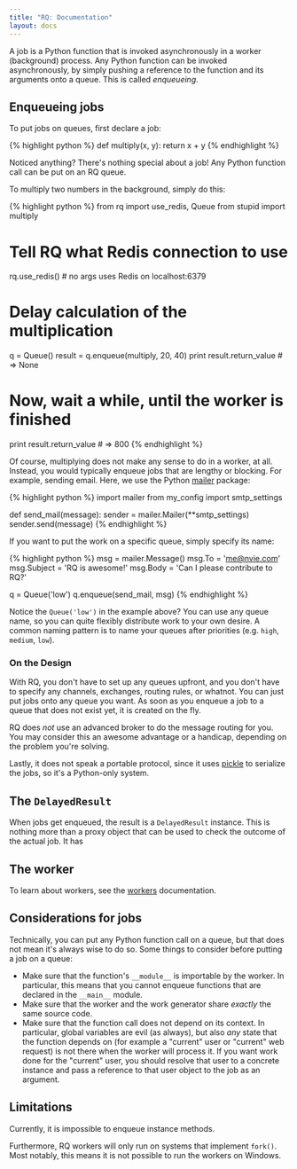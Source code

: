 ```yaml
---
title: "RQ: Documentation"
layout: docs
---
```


A job is a Python function that is invoked asynchronously in a worker
(background) process.  Any Python function can be invoked asynchronously, by
simply pushing a reference to the function and its arguments onto a queue.
This is called _enqueueing_.


## Enqueueing jobs

To put jobs on queues, first declare a job:

{% highlight python %}
def multiply(x, y):
    return x + y
{% endhighlight %}

Noticed anything?  There's nothing special about a job!  Any Python function
call can be put on an RQ queue.

To multiply two numbers in the background, simply do this:

{% highlight python %}
from rq import use_redis, Queue
from stupid import multiply

# Tell RQ what Redis connection to use
rq.use_redis()  # no args uses Redis on localhost:6379

# Delay calculation of the multiplication
q = Queue()
result = q.enqueue(multiply, 20, 40)
print result.return_value   # => None

# Now, wait a while, until the worker is finished
print result.return_value   # => 800
{% endhighlight %}

Of course, multiplying does not make any sense to do in a worker, at all.
Instead, you would typically enqueue jobs that are lengthy or blocking.  For
example, sending email.  Here, we use the Python [mailer][m] package:

{% highlight python %}
import mailer
from my_config import smtp_settings

def send_mail(message):
    sender = mailer.Mailer(**smtp_settings)
    sender.send(message)
{% endhighlight %}

If you want to put the work on a specific queue, simply specify its name:

{% highlight python %}
msg = mailer.Message()
msg.To = 'me@nvie.com'
msg.Subject = 'RQ is awesome!'
msg.Body = 'Can I please contribute to RQ?'

q = Queue('low')
q.enqueue(send_mail, msg)
{% endhighlight %}

Notice the `Queue('low')` in the example above?  You can use any queue name, so
you can quite flexibly distribute work to your own desire.  A common naming
pattern is to name your queues after priorities (e.g.  `high`, `medium`,
`low`).



### On the Design

With RQ, you don't have to set up any queues upfront, and you don't have to
specify any channels, exchanges, routing rules, or whatnot.  You can just put
jobs onto any queue you want.  As soon as you enqueue a job to a queue that
does not exist yet, it is created on the fly.

RQ does _not_ use an advanced broker to do the message routing for you.  You
may consider this an awesome advantage or a handicap, depending on the problem
you're solving.

Lastly, it does not speak a portable protocol, since it uses [pickle][p] to
serialize the jobs, so it's a Python-only system.


## The `DelayedResult`

When jobs get enqueued, the result is a `DelayedResult` instance.  This
is nothing more than a proxy object that can be used to check the outcome of
the actual job. It has 


## The worker

To learn about workers, see the [workers][w] documentation.

[w]: {{site.baseurl}}docs/workers/


## Considerations for jobs

Technically, you can put any Python function call on a queue, but that does not
mean it's always wise to do so.  Some things to consider before putting a job
on a queue:

* Make sure that the function's `__module__` is importable by the worker.  In
  particular, this means that you cannot enqueue functions that are declared in
  the `__main__` module.
* Make sure that the worker and the work generator share _exactly_ the same
  source code.
* Make sure that the function call does not depend on its context.  In
  particular, global variables are evil (as always), but also _any_ state that
  the function depends on (for example a "current" user or "current" web
  request) is not there when the worker will process it.  If you want work done
  for the "current" user, you should resolve that user to a concrete instance
  and pass a reference to that user object to the job as an argument.


## Limitations

Currently, it is impossible to enqueue instance methods.

Furthermore, RQ workers will only run on systems that implement `fork()`.  Most
notably, this means it is not possible to run the workers on Windows.


[m]: http://pypi.python.org/pypi/mailer
[p]: http://docs.python.org/library/pickle.html
